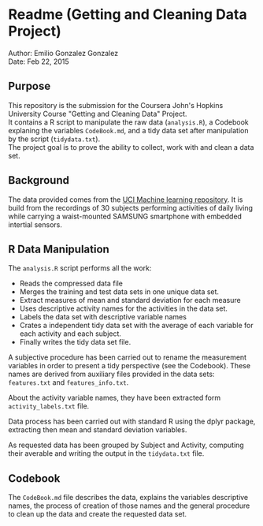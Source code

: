 # Readme (Getting and Cleaning Data Project)

Author: Emilio Gonzalez Gonzalez  
Date:   Feb 22, 2015

## Purpose
This repository is the submission for the Coursera  John's Hopkins University Course  "Getting and Cleaning Data" Project.  
It contains a R script to manipulate the raw data (`analysis.R`), a Codebook explaning the variables `CodeBook.md`, and a tidy data set after manipulation by the script (`tidydata.txt`).   
The project goal is to prove the ability to collect, work with and clean a data set.

## Background
The data provided comes from the [UCI Machine learning repository](http://archive.ics.uci.edu/ml/datasets/Human+Activity+Recognition+Using+Smartphones).
It is build from the recordings of 30 subjects performing activities of daily living while carrying a waist-mounted SAMSUNG smartphone with embedded intertial sensors.

## R  Data Manipulation
The `analysis.R` script performs all the work:
* Reads the compressed data file
* Merges the training and test data sets in one unique data set.
* Extract measures of mean and standard deviation for each measure
* Uses descriptive activity names for the activities in the data set.
* Labels the data set with descriptive variable names
* Crates a independent tidy data set with the average of each variable for each activity and each subject.
* Finally writes the tidy data set file.

A subjective procedure has been carried out to rename the measurement variables in order to present a tidy perspective (see the Codebook). These names are derived from auxiliary files provided in the data sets: `features.txt` and `features_info.txt`.

About the activity variable names, they have been extracted form `activity_labels.txt` file.

Data process has been carried out with standard R using the dplyr package, extracting then mean and standard deviation variables.

As requested data has been grouped by Subject and Activity, computing their averable and writing the output in the `tidydata.txt` file.

## Codebook
The `CodeBook.md` file describes the data, explains the variables descriptive names, the process of creation of those names and the general procedure to clean up the data and create the requested data set.

